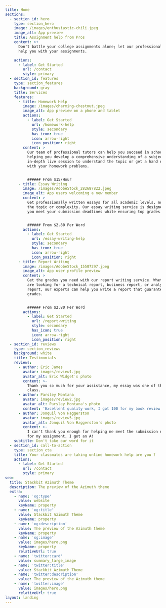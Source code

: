 ```yaml
---
title: Home
sections:
  - section_id: hero
    type: section_hero
    image: /images/enthusiastic-chili.jpeg
    image_alt: App preview
    title: Assignment help from Pros
    content: >+
      Don't battle your college assignments alone; let our professional writers
      help you with your assignments.

    actions:
      - label: Get Started
        url: /contact
        style: primary
  - section_id: features
    type: section_features
    background: gray
    title: Services
    features:
      - title: Homework Help
        image: /images/charming-chestnut.jpeg
        image_alt: App preview on a phone and tablet
        actions:
          - label: Get Started
            url: /homework-help
            style: secondary
            has_icon: true
            icon: arrow-right
            icon_position: right
        content: >
          Our team of professional tutors can help you succeed in school by
          helping you develop a comprehensive understanding of a subject. Get an
          in-depth live session to understand the topic or get a hand on help
          with your homework problems.


          ###### From $15/Hour
      - title: Essay Writing
        image: /images/AdobeStock_282687822.jpeg
        image_alt: App users welcoming a new member
        content: >
          Get professionally written essays for all academic levels, no matter
          the topic or complexity. Our essay writing service is designed to help
          you meet your submission deadlines while ensuring top grades.


          ###### From $2.80 Per Word
        actions:
          - label: Get Started
            url: /essay-writing-help
            style: secondary
            has_icon: true
            icon: arrow-right
            icon_position: right
      - title: Report Writing
        image: /images/AdobeStock_15507297.jpeg
        image_alt: App user profile preview
        content: >
          Get the grades you need with our report writing service. Whether you
          are looking for a technical report, business report, or analytical
          report, our experts can help you write a report that guarantees good
          grades.


          ###### From $2.80 Per Word
        actions:
          - label: Get Started
            url: /report-writing
            style: secondary
            has_icon: true
            icon: arrow-right
            icon_position: right
  - section_id: reviews
    type: section_reviews
    background: white
    title: Testimonials
    reviews:
      - author: Eric James
        avatar: images/review1.jpg
        avatar_alt: Eric Widget's photo
        content: >-
          Thank you so much for your assistance, my essay was one of the best in
          class.
      - author: Parsley Montana
        avatar: images/review2.jpg
        avatar_alt: Parsley Montana's photo
        content: 'Excellent quality work, I got 100 for my book review!'
      - author: Jonquil Von Haggerston
        avatar: images/review3.jpg
        avatar_alt: Jonquil Von Haggerston's photo
        content: >-
          I can't thank you enough for helping me meet the submission deadline
          for my assignment, I got an A!
    subtitle: Don't take our word for it
  - section_id: call-to-action
    type: section_cta
    title: Your classmates are taking online homework help are you ?
    actions:
      - label: Get Started
        url: /contact
        style: primary
seo:
  title: Stackbit Azimuth Theme
  description: The preview of the Azimuth theme
  extra:
    - name: 'og:type'
      value: website
      keyName: property
    - name: 'og:title'
      value: Stackbit Azimuth Theme
      keyName: property
    - name: 'og:description'
      value: The preview of the Azimuth theme
      keyName: property
    - name: 'og:image'
      value: images/hero.png
      keyName: property
      relativeUrl: true
    - name: 'twitter:card'
      value: summary_large_image
    - name: 'twitter:title'
      value: Stackbit Azimuth Theme
    - name: 'twitter:description'
      value: The preview of the Azimuth theme
    - name: 'twitter:image'
      value: images/hero.png
      relativeUrl: true
layout: landing
---
```

